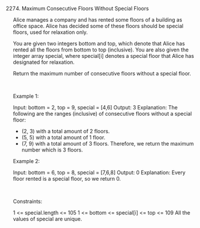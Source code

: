 2274. Maximum Consecutive Floors Without Special Floors

Alice manages a company and has rented some floors of a building as office space. Alice has decided some of these floors should be special floors, used for relaxation only.

You are given two integers bottom and top, which denote that Alice has rented all the floors from bottom to top (inclusive). You are also given the integer array special, where special[i] denotes a special floor that Alice has designated for relaxation.

Return the maximum number of consecutive floors without a special floor.

 

Example 1:

Input: bottom = 2, top = 9, special = [4,6]
Output: 3
Explanation: The following are the ranges (inclusive) of consecutive floors without a special floor:
- (2, 3) with a total amount of 2 floors.
- (5, 5) with a total amount of 1 floor.
- (7, 9) with a total amount of 3 floors.
Therefore, we return the maximum number which is 3 floors.


Example 2:

Input: bottom = 6, top = 8, special = [7,6,8]
Output: 0
Explanation: Every floor rented is a special floor, so we return 0.


 

Constraints:

1 <= special.length <= 105
1 <= bottom <= special[i] <= top <= 109
All the values of special are unique.